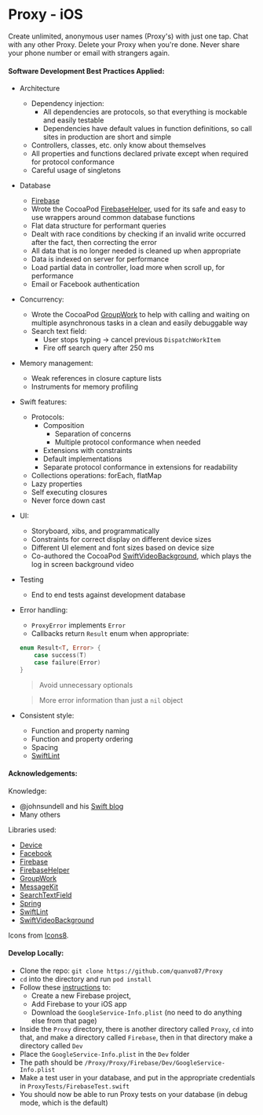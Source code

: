 # Proxy - iOS
Create unlimited, anonymous user names (Proxy's) with just one tap. Chat with any other Proxy. Delete your Proxy when you're done. Never share your phone number or email with strangers again.

#### Software Development Best Practices Applied:

- Architecture
  - Dependency injection:
    - All dependencies are protocols, so that everything is mockable and easily testable
    - Dependencies have default values in function definitions, so call sites in production are short and simple
  - Controllers, classes, etc. only know about themselves
  - All properties and functions declared private except when required for protocol conformance
  - Careful usage of singletons

- Database
  - [Firebase](https://firebase.google.com/)
  - Wrote the CocoaPod [FirebaseHelper](https://github.com/quanvo87/FirebaseHelper), used for its safe and easy to use wrappers around common database functions
  - Flat data structure for performant queries
  - Dealt with race conditions by checking if an invalid write occurred after the fact, then correcting the error
  - All data that is no longer needed is cleaned up when appropriate
  - Data is indexed on server for performance
  - Load partial data in controller, load more when scroll up, for performance
  - Email or Facebook authentication

- Concurrency:
  - Wrote the CocoaPod [GroupWork](https://github.com/quanvo87/GroupWork) to help with calling and waiting on multiple asynchronous tasks in a clean and easily debuggable way
  - Search text field:
    - User stops typing -> cancel previous `DispatchWorkItem`
    - Fire off search query after 250 ms

- Memory management:
    - Weak references in closure capture lists
    - Instruments for memory profiling

- Swift features:
  - Protocols:
    - Composition
      - Separation of concerns
      - Multiple protocol conformance when needed
    - Extensions with constraints
    - Default implementations
    - Separate protocol conformance in extensions for readability
  - Collections operations: forEach, flatMap
  - Lazy properties
  - Self executing closures
  - Never force down cast

- UI:
  - Storyboard, xibs, and programmatically
  - Constraints for correct display on different device sizes
  - Different UI element and font sizes based on device size
  - Co-authored the CocoaPod [SwiftVideoBackground](https://github.com/dingwilson/SwiftVideoBackground), which plays the log in screen background video

- Testing
  - End to end tests against development database

- Error handling:
  - `ProxyError` implements `Error`
  - Callbacks return `Result` enum when appropriate:

  ```swift
  enum Result<T, Error> {
      case success(T)
      case failure(Error)
  }
  ```

  > Avoid unnecessary optionals

  > More error information than just a `nil` object

- Consistent style:
  - Function and property naming
  - Function and property ordering
  - Spacing
  - [SwiftLint](https://github.com/realm/SwiftLint)

#### Acknowledgements:

Knowledge:
 - @johnsundell and his [Swift blog](https://www.swiftbysundell.com/)
 - Many others

Libraries used:

- [Device](https://cocoapods.org/pods/Device)
- [Facebook](https://cocoapods.org/pods/FacebookCore)
- [Firebase](https://cocoapods.org/pods/Firebase)
- [FirebaseHelper](https://github.com/quanvo87/FirebaseHelper)
- [GroupWork](https://github.com/quanvo87/GroupWork)
- [MessageKit](https://cocoapods.org/pods/MessageKit)
- [SearchTextField](https://cocoapods.org/pods/SearchTextField)
- [Spring](https://cocoapods.org/pods/Spring)
- [SwiftLint](https://cocoapods.org/pods/SwiftLint)
- [SwiftVideoBackground](https://cocoapods.org/pods/SwiftVideoBackground)

Icons from [Icons8](https://icons8.com/).

#### Develop Locally:

- Clone the repo: `git clone https://github.com/quanvo87/Proxy`
- `cd` into the directory and run `pod install`
- Follow these [instructions](https://firebase.google.com/docs/ios/setup) to:
  - Create a new Firebase project,
  - Add Firebase to your iOS app
  - Download the `GoogleService-Info.plist` (no need to do anything else from that page)
- Inside the `Proxy` directory, there is another directory called `Proxy`, `cd` into that, and make a directory called `Firebase`, then in that directory make a directory called `Dev`
- Place the `GoogleService-Info.plist` in the `Dev` folder
- The path should be `/Proxy/Proxy/Firebase/Dev/GoogleService-Info.plist`
- Make a test user in your database, and put in the appropriate credentials in `ProxyTests/FirebaseTest.swift`
- You should now be able to run Proxy tests on your database (in debug mode, which is the default)
